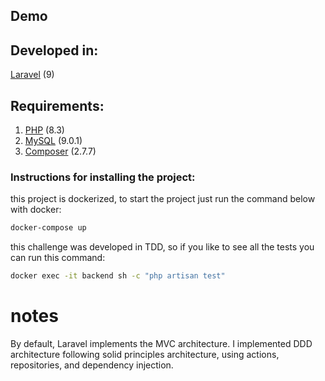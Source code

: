 ## Demo

## Developed in:

[Laravel](https://laravel.com/docs/11.x) (9)

## Requirements:

1. [PHP](https://www.php.net/) (8.3)
2. [MySQL](https://www.mysql.com) (9.0.1)
3. [Composer](https://getcomposer.org/) (2.7.7)

### Instructions for installing the project:

this project is dockerized, to start the project just run the command below with docker:

```sh
docker-compose up
```

this challenge was developed in TDD, so if you like to see all the tests you can run this command:

```bash
docker exec -it backend sh -c "php artisan test"
```

# notes

By default, Laravel implements the MVC architecture. I implemented DDD architecture following solid principles
architecture, using actions, repositories, and dependency injection.
